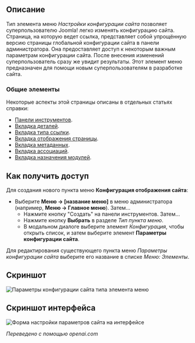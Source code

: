 <!-- Filename: Help4.x:Menu_Item:_Site_Configuration_Options / Display title: Настройки конфигурации сайта  -->

## Описание

Тип элемента меню *Настройки конфигурации сайта* позволяет суперпользователю Joomla! легко изменять конфигурацию сайта. Страница, на которую ведет ссылка, представляет собой упрощённую версию страницы глобальной конфигурации сайта в панели администратора. Она предоставляет доступ к некоторым важным параметрам конфигурации сайта. После внесения изменений суперпользователь сразу же увидит результаты. Этот элемент меню предназначен для помощи новым суперпользователям в разработке сайта.

### Общие элементы

Некоторые аспекты этой страницы описаны в отдельных статьях справки:

* [Панели инструментов](jdocmanual?article=help/common-elements/toolbars).
* [Вкладка деталей](jdocmanual?article=help/menu-items-common/menu-item-details).
* [Вкладка типа ссылки](jdocmanual?article=help/menu-items-common/menu-item-link-type).
* [Вкладка отображения страницы](jdocmanual?article=help/menu-items-common/menu-item-page-display).
* [Вкладка метаданных](jdocmanual?article=help/menu-items-common/menu-item-metadata).
* [Вкладка ассоциаций](jdocmanual?article=help/common-elements/edit-associations).
* [Вкладка назначения модулей](jdocmanual?article=help/menu-items-common/menu-item-module-assignment).

## Как получить доступ

Для создания нового пункта меню **Конфигурация отображения сайта**:

- Выберите **Меню → \[название меню\]** в меню
  администратора (например, **Меню → Главное меню**). Затем...
  - Нажмите кнопку "Создать" на панели инструментов. Затем...
  - Нажмите кнопку **Выбрать** в разделе *Тип пункта меню*.
  - В модальном диалоге выберите элемент *Конфигурация*, чтобы открыть список, и затем выберите элемент **Параметры конфигурации сайта**.

Для редактирования существующего пункта меню *Параметры конфигурации сайта* выберите его название в списке *Меню: Элементы*.

## Скриншот

![Параметры конфигурации сайта типа элемента меню](../../../ru/images/menu-items/configuration-site-configuration-options-details.png)

## Скриншот интерфейса

![Форма настройки параметров сайта на интерфейсе](../../../en/images/menu-items/configuration-site-configuration-options-frontend.png)

*Переведено с помощью openai.com*

